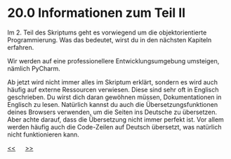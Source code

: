 # 20.0 Informationen zum Teil II

Im 2. Teil des Skriptums geht es 
vorwiegend um die objektorientierte Programmierung.
Was das bedeutet, wirst du in den nächsten Kapiteln erfahren.

Wir werden auf eine professionellere Entwicklungsumgebung umsteigen,
nämlich PyCharm.

Ab jetzt wird nicht immer alles im Skriptum erklärt,
sondern es wird auch häufig auf externe Ressourcen verwiesen.
Diese sind sehr oft in Englisch geschrieben. 
Du wirst dich daran gewöhnen müssen, Dokumentationen in Englisch zu lesen.
Natürlich kannst du auch die Übersetzungsfunktionen deines Browsers verwenden,
um die Seiten ins Deutsche zu übersetzen.
Aber achte darauf, dass die Übersetzung nicht immer perfekt ist.
Vor allem werden häufig auch die Code-Zeilen auf Deutsch übersetzt,
was natürlich nicht funktionieren kann.






[<<](16.0_eingebaute_Funktionen.md) &emsp; [>>](20.1_PyCharm.md)